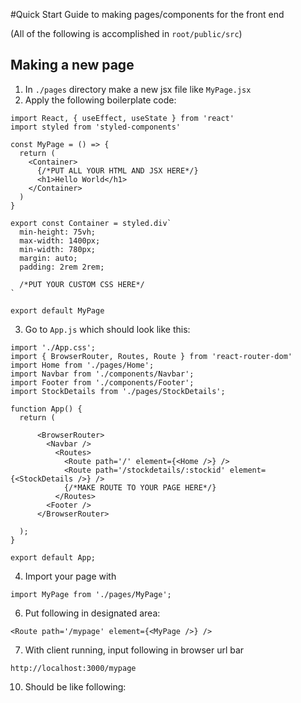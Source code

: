 #Quick Start Guide to making pages/components for the front end

(All of the following is accomplished in ```root/public/src```)

## Making a new page
1. In  ```./pages``` directory make a new jsx file like ```MyPage.jsx```
2. Apply the following boilerplate code:
```
import React, { useEffect, useState } from 'react'
import styled from 'styled-components'

const MyPage = () => {
  return (
    <Container>
      {/*PUT ALL YOUR HTML AND JSX HERE*/}
      <h1>Hello World</h1>      
    </Container>
  )    
}

export const Container = styled.div`
  min-height: 75vh;
  max-width: 1400px;
  min-width: 780px;
  margin: auto;
  padding: 2rem 2rem;
  
  /*PUT YOUR CUSTOM CSS HERE*/
`  

export default MyPage
```
3. Go to ```App.js``` which should look like this:
```
import './App.css';
import { BrowserRouter, Routes, Route } from 'react-router-dom'
import Home from './pages/Home';
import Navbar from './components/Navbar';
import Footer from './components/Footer';
import StockDetails from './pages/StockDetails';

function App() {
  return (
    
      <BrowserRouter>
        <Navbar />
          <Routes>
            <Route path='/' element={<Home />} />
            <Route path='/stockdetails/:stockid' element={<StockDetails />} />
            {/*MAKE ROUTE TO YOUR PAGE HERE*/}
          </Routes>        
        <Footer />
      </BrowserRouter>
    
  );
}

export default App;

```
4. Import your page with 
```
import MyPage from './pages/MyPage';
```
6. Put following in designated area:
``` 
<Route path='/mypage' element={<MyPage />} />
```
7. With client running, input following in browser url bar
```
http://localhost:3000/mypage
```
10. Should be like following:
